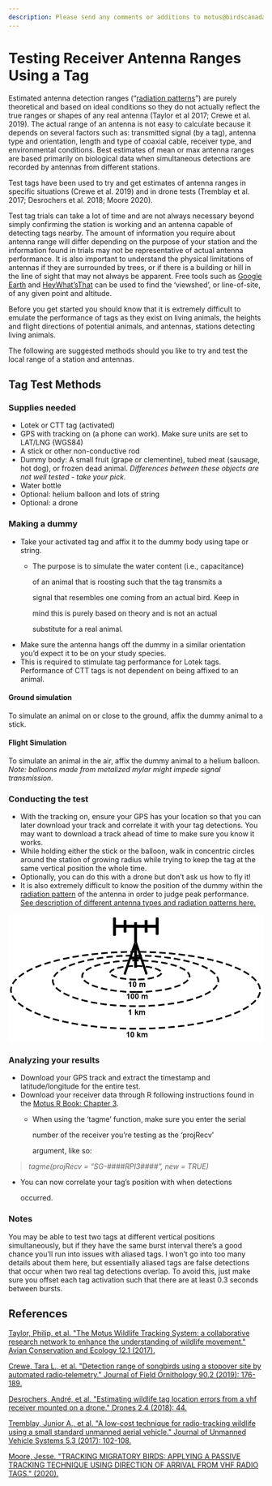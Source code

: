 ```yaml
---
description: Please send any comments or additions to motus@birdscanada.org
---
```


# Testing Receiver Antenna Ranges Using a Tag

Estimated antenna detection ranges (“[radiation patterns](https://en.wikipedia.org/wiki/Radiation_pattern)”) are purely theoretical and based on ideal conditions so they do not actually reflect the true ranges or shapes of any real antenna (Taylor et al 2017; Crewe et al. 2019). The actual range of an antenna is not easy to calculate because it depends on several factors such as: transmitted signal (by a tag), antenna type and orientation, length and type of coaxial cable, receiver type, and environmental conditions. Best estimates of mean or max antenna ranges are based primarily on biological data when simultaneous detections are recorded by antennas from different stations.

Test tags have been used to try and get estimates of antenna ranges in specific situations (Crewe et al. 2019) and in drone tests (Tremblay et al. 2017; Desrochers et al. 2018; Moore 2020).

Test tag trials can take a lot of time and are not always necessary beyond simply confirming the station is working and an antenna capable of detecting tags nearby. The amount of information you require about antenna range will differ depending on the purpose of your station and the information found in trials may not be representative of actual antenna performance. It is also important to understand the physical limitations of antennas if they are surrounded by trees, or if there is a building or hill in the line of sight that may not always be apparent. Free tools such as [Google Earth](https://support.google.com/earth/answer/3064261?hl=en) and [HeyWhat’sThat](https://www.heywhatsthat.com) can be used to find the ‘viewshed’, or line-of-site, of any given point and altitude.

Before you get started you should know that it is extremely difficult to emulate the performance of tags as they exist on living animals, the heights and flight directions of potential animals, and antennas, stations detecting living animals.

The following are suggested methods should you like to try and test the local range of a station and antennas.

## Tag Test Methods

### Supplies needed

* Lotek or CTT tag (activated)
* GPS with tracking on (a phone can work). Make sure units are set to LAT/LNG (WGS84)
* A stick or other non-conductive rod
* Dummy body: A small fruit (grape or clementine), tubed meat (sausage, hot dog), or frozen dead animal. _Differences between these objects are not well tested - take your pick._
* Water bottle
* Optional: helium balloon and lots of string
* Optional: a drone

### Making a dummy

* Take your activated tag and affix it to the dummy body using tape or string.
  *   The purpose is to simulate the water content (i.e., capacitance)

      of an animal that is roosting such that the tag transmits a

      signal that resembles one coming from an actual bird. Keep in

      mind this is purely based on theory and is not an actual

      substitute for a real animal.
* Make sure the antenna hangs off the dummy in a similar orientation you’d expect it to be on your study species.
* This is required to stimulate tag performance for Lotek tags. Performance of CTT tags is not dependent on being affixed to an animal.

#### Ground simulation

To simulate an animal on or close to the ground, affix the dummy animal to a stick.

#### Flight Simulation

To simulate an animal in the air, affix the dummy animal to a helium balloon. _Note: balloons made from metalized mylar might impede signal transmission._

### Conducting the test

* With the tracking on, ensure your GPS has your location so that you can later download your track and correlate it with your tag detections. You may want to download a track ahead of time to make sure you know it works.
* While holding either the stick or the balloon, walk in concentric circles around the station of growing radius while trying to keep the tag at the same vertical position the whole time.
* Optionally, you can do this with a drone but don’t ask us how to fly it!
* It is also extremely difficult to know the position of the dummy within the [radiation pattern](https://en.wikipedia.org/wiki/Radiation_pattern) of the antenna in order to judge peak performance. [See description of different antenna types and radiation patterns here.](https://motus.org/antennas/#antennas)

![](../../.gitbook/assets/range-testing.png)

### Analyzing your results

* Download your GPS track and extract the timestamp and latitude/longitude for the entire test.
* Download your receiver data through R following instructions found in the [Motus R Book: Chapter 3](https://motus.org/MotusRBook/accessingData.html).
  *   When using the ‘tagme’ function, make sure you enter the serial

      number of the receiver you’re testing as the ‘projRecv’

      argument, like so:

> _tagme(projRecv = “SG-####RPI3####”, new = TRUE)_

*   You can now correlate your tag’s position with when detections

    occurred.

### Notes

You may be able to test two tags at different vertical positions simultaneously, but if they have the same burst interval there’s a good chance you’ll run into issues with aliased tags. I won’t go into too many details about them here, but essentially aliased tags are false detections that occur when two real tag detections overlap. To avoid this, just make sure you offset each tag activation such that there are at least 0.3 seconds between bursts.

## References

[Taylor, Philip, et al. "The Motus Wildlife Tracking System: a collaborative research network to enhance the understanding of wildlife movement." Avian Conservation and Ecology 12.1 (2017).](https://www.researchgate.net/publication/315716947_The_Motus_Wildlife_Tracking_System_a_collaborative_research_network_to_enhance_the_understanding_of_wildlife_movement)

[Crewe, Tara L., et al. "Detection range of songbirds using a stopover site by automated radio‐telemetry." Journal of Field Ornithology 90.2 (2019): 176-189.](https://onlinelibrary.wiley.com/doi/abs/10.1111/jofo.12291)

[Desrochers, André, et al. "Estimating wildlife tag location errors from a vhf receiver mounted on a drone." Drones 2.4 (2018): 44.](https://www.mdpi.com/2504-446X/2/4/44/pdf)

[Tremblay, Junior A., et al. "A low-cost technique for radio-tracking wildlife using a small standard unmanned aerial vehicle." Journal of Unmanned Vehicle Systems 5.3 (2017): 102-108.](https://www.nrcresearchpress.com/doi/pdf/10.1139/juvs-2016-0021)

[Moore, Jesse. "TRACKING MIGRATORY BIRDS: APPLYING A PASSIVE TRACKING TECHNIQUE USING DIRECTION OF ARRIVAL FROM VHF RADIO TAGS." (2020).](https://digitalcommons.uri.edu/cgi/viewcontent.cgi?article=2837\&context=theses)
